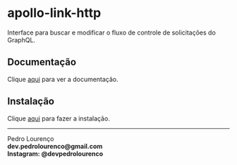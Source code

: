 # apollo-link-http

Interface para buscar e modificar o fluxo de controle de solicitações do GraphQL.

## Documentação

Clique [aqui](https://github.com/apollographql/apollo-link) para ver a documentação.

## Instalação

Clique [aqui](https://www.npmjs.com/package/apollo-link-http) para fazer a instalação.


<hr>
<stong>Pedro Lourenço</strong><br>
<Strong>dev.pedrolourenco@gmail.com</strong><br>
<Strong>Instagram: @devpedrolourenco</strong>